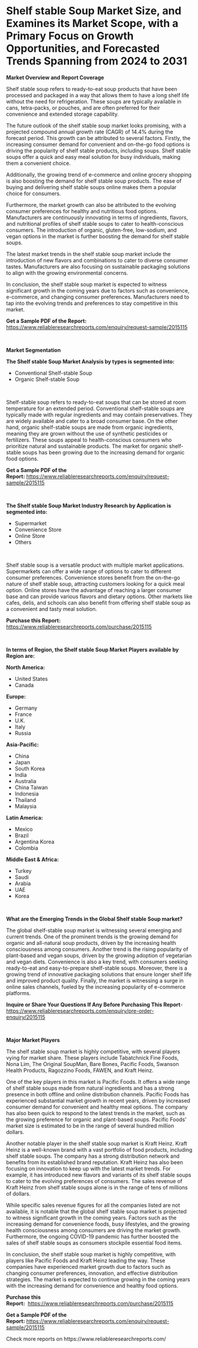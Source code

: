 <p><h1>Shelf stable Soup Market Size, and Examines its Market Scope, with a Primary Focus on Growth Opportunities, and Forecasted Trends Spanning from 2024 to 2031</h1></p><p><strong>Market Overview and Report Coverage</strong></p>
<p><p>Shelf stable soup refers to ready-to-eat soup products that have been processed and packaged in a way that allows them to have a long shelf life without the need for refrigeration. These soups are typically available in cans, tetra-packs, or pouches, and are often preferred for their convenience and extended storage capability.</p><p>The future outlook of the shelf stable soup market looks promising, with a projected compound annual growth rate (CAGR) of 14.4% during the forecast period. This growth can be attributed to several factors. Firstly, the increasing consumer demand for convenient and on-the-go food options is driving the popularity of shelf stable products, including soups. Shelf stable soups offer a quick and easy meal solution for busy individuals, making them a convenient choice.</p><p>Additionally, the growing trend of e-commerce and online grocery shopping is also boosting the demand for shelf stable soup products. The ease of buying and delivering shelf stable soups online makes them a popular choice for consumers.</p><p>Furthermore, the market growth can also be attributed to the evolving consumer preferences for healthy and nutritious food options. Manufacturers are continuously innovating in terms of ingredients, flavors, and nutritional profiles of shelf stable soups to cater to health-conscious consumers. The introduction of organic, gluten-free, low-sodium, and vegan options in the market is further boosting the demand for shelf stable soups.</p><p>The latest market trends in the shelf stable soup market include the introduction of new flavors and combinations to cater to diverse consumer tastes. Manufacturers are also focusing on sustainable packaging solutions to align with the growing environmental concerns.</p><p>In conclusion, the shelf stable soup market is expected to witness significant growth in the coming years due to factors such as convenience, e-commerce, and changing consumer preferences. Manufacturers need to tap into the evolving trends and preferences to stay competitive in this market.</p></p>
<p><strong>Get a Sample PDF of the Report:</strong> <a href="https://www.reliableresearchreports.com/enquiry/request-sample/2015115">https://www.reliableresearchreports.com/enquiry/request-sample/2015115</a></p>
<p>&nbsp;</p>
<p><strong>Market Segmentation</strong></p>
<p><strong>The Shelf stable Soup Market Analysis by types is segmented into:</strong></p>
<p><ul><li>Conventional Shelf-stable Soup</li><li>Organic Shelf-stable Soup</li></ul></p>
<p>&nbsp;</p>
<p><p>Shelf-stable soup refers to ready-to-eat soups that can be stored at room temperature for an extended period. Conventional shelf-stable soups are typically made with regular ingredients and may contain preservatives. They are widely available and cater to a broad consumer base. On the other hand, organic shelf-stable soups are made from organic ingredients, meaning they are grown without the use of synthetic pesticides or fertilizers. These soups appeal to health-conscious consumers who prioritize natural and sustainable products. The market for organic shelf-stable soups has been growing due to the increasing demand for organic food options.</p></p>
<p><strong>Get a Sample PDF of the Report:</strong>&nbsp;<a href="https://www.reliableresearchreports.com/enquiry/request-sample/2015115">https://www.reliableresearchreports.com/enquiry/request-sample/2015115</a></p>
<p>&nbsp;</p>
<p><strong>The Shelf stable Soup Market Industry Research by Application is segmented into:</strong></p>
<p><ul><li>Supermarket</li><li>Convenience Store</li><li>Online Store</li><li>Others</li></ul></p>
<p>&nbsp;</p>
<p><p>Shelf stable soup is a versatile product with multiple market applications. Supermarkets can offer a wide range of options to cater to different consumer preferences. Convenience stores benefit from the on-the-go nature of shelf stable soup, attracting customers looking for a quick meal option. Online stores have the advantage of reaching a larger consumer base and can provide various flavors and dietary options. Other markets like cafes, delis, and schools can also benefit from offering shelf stable soup as a convenient and tasty meal solution.</p></p>
<p><strong>Purchase this Report:</strong>&nbsp; <a href="https://www.reliableresearchreports.com/purchase/2015115">https://www.reliableresearchreports.com/purchase/2015115</a></p>
<p>&nbsp;</p>
<p><strong>In terms of Region, the Shelf stable Soup Market Players available by Region are:</strong></p>
<p>
    <p> <strong> North America: </strong>
        <ul>
            <li>United States</li>
            <li>Canada</li>
        </ul>
        </p> 
    <p> <strong> Europe: </strong>
        <ul>
            <li>Germany</li>
            <li>France</li>
            <li>U.K.</li>
            <li>Italy</li>
            <li>Russia</li>
        </ul>
        </p> 
    <p> <strong> Asia-Pacific: </strong>
        <ul>
            <li>China</li>
            <li>Japan</li>
            <li>South Korea</li>
            <li>India</li>
            <li>Australia</li>
            <li>China Taiwan</li>
            <li>Indonesia</li>
            <li>Thailand</li>
            <li>Malaysia</li>
        </ul>
        </p> 
    <p> <strong> Latin America: </strong>
        <ul>
            <li>Mexico</li>
            <li>Brazil</li>
            <li>Argentina Korea</li>
            <li>Colombia</li>
        </ul>
        </p> 
    <p> <strong> Middle East & Africa: </strong>
        <ul>
            <li>Turkey</li>
            <li>Saudi</li>
            <li>Arabia</li>
            <li>UAE</li>
            <li>Korea</li>
        </ul>
    </p>
    </p>
<p>&nbsp;</p>
<p><strong>What are the Emerging Trends in the Global Shelf stable Soup market?</strong></p>
<p><p>The global shelf-stable soup market is witnessing several emerging and current trends. One of the prominent trends is the growing demand for organic and all-natural soup products, driven by the increasing health consciousness among consumers. Another trend is the rising popularity of plant-based and vegan soups, driven by the growing adoption of vegetarian and vegan diets. Convenience is also a key trend, with consumers seeking ready-to-eat and easy-to-prepare shelf-stable soups. Moreover, there is a growing trend of innovative packaging solutions that ensure longer shelf life and improved product quality. Finally, the market is witnessing a surge in online sales channels, fueled by the increasing popularity of e-commerce platforms.</p></p>
<p><strong>Inquire or Share Your Questions If Any Before Purchasing This Report</strong>- <a href="https://www.reliableresearchreports.com/enquiry/pre-order-enquiry/2015115">https://www.reliableresearchreports.com/enquiry/pre-order-enquiry/2015115</a></p>
<p>&nbsp;</p>
<p><strong>Major Market Players</strong></p>
<p><p>The shelf stable soup market is highly competitive, with several players vying for market share. These players include Tabatchnick Fine Foods, Nona Lim, The Original SoupMan, Bare Bones, Pacific Foods, Swanson Health Products, Ragozzino Foods, FAWEN, and Kraft Heinz.</p><p>One of the key players in this market is Pacific Foods. It offers a wide range of shelf stable soups made from natural ingredients and has a strong presence in both offline and online distribution channels. Pacific Foods has experienced substantial market growth in recent years, driven by increased consumer demand for convenient and healthy meal options. The company has also been quick to respond to the latest trends in the market, such as the growing preference for organic and plant-based soups. Pacific Foods' market size is estimated to be in the range of several hundred million dollars.</p><p>Another notable player in the shelf stable soup market is Kraft Heinz. Kraft Heinz is a well-known brand with a vast portfolio of food products, including shelf stable soups. The company has a strong distribution network and benefits from its established brand reputation. Kraft Heinz has also been focusing on innovation to keep up with the latest market trends. For example, it has introduced new flavors and variants of its shelf stable soups to cater to the evolving preferences of consumers. The sales revenue of Kraft Heinz from shelf stable soups alone is in the range of tens of millions of dollars.</p><p>While specific sales revenue figures for all the companies listed are not available, it is notable that the global shelf stable soup market is projected to witness significant growth in the coming years. Factors such as the increasing demand for convenience foods, busy lifestyles, and the growing health consciousness among consumers are driving the market growth. Furthermore, the ongoing COVID-19 pandemic has further boosted the sales of shelf stable soups as consumers stockpile essential food items.</p><p>In conclusion, the shelf stable soup market is highly competitive, with players like Pacific Foods and Kraft Heinz leading the way. These companies have experienced market growth due to factors such as changing consumer preferences, innovation, and effective distribution strategies. The market is expected to continue growing in the coming years with the increasing demand for convenience and healthy food options.</p></p>
<p><strong>Purchase this Report:</strong>&nbsp;&nbsp;<a href="https://www.reliableresearchreports.com/purchase/2015115">https://www.reliableresearchreports.com/purchase/2015115</a></p>
<p></p>
<p><strong>Get a Sample PDF of the Report:</strong>&nbsp;<a href="https://www.reliableresearchreports.com/enquiry/request-sample/2015115">https://www.reliableresearchreports.com/enquiry/request-sample/2015115</a></p>
<p>Check more reports on https://www.reliableresearchreports.com/</p>